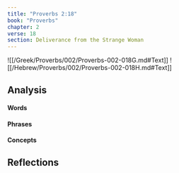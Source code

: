 ```yaml
---
title: "Proverbs 2:18"
book: "Proverbs"
chapter: 2
verse: 18
section: Deliverance from the Strange Woman
---
```

![[/Greek/Proverbs/002/Proverbs-002-018G.md#Text]]
![[/Hebrew/Proverbs/002/Proverbs-002-018H.md#Text]]

## Analysis

#### Words

#### Phrases

#### Concepts

## Reflections
